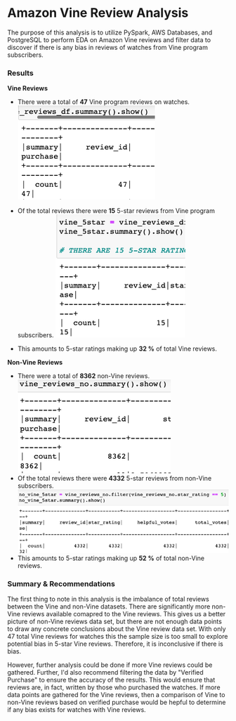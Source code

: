 # Amazon Vine Review Analysis
The purpose of this analysis is to utilize PySpark, AWS Databases, and PostgreSQL to perform EDA on Amazon Vine reviews and filter data to discover if there is any bias in reviews of watches from Vine program subscribers. 

### Results
**Vine Reviews**
- There were a total of **47** Vine program reviews on watches.
    ![vine_reviews](https://github.com/conorwhanson/Amazon_Vine_Analysis/blob/main/resources/vine_reviews.png)

- Of the total reviews there were **15** 5-star reviews from Vine program subscribers.
    ![vine_5star](https://github.com/conorwhanson/Amazon_Vine_Analysis/blob/main/resources/vine_5star.png)
- This amounts to 5-star ratings making up **32 %** of total Vine reviews.

**Non-Vine Reviews**
- There were a total of **8362** non-Vine reviews.
    ![nonvine_reviews](https://github.com/conorwhanson/Amazon_Vine_Analysis/blob/main/resources/nonvine_reviews.png)
- Of the total reviews there were **4332** 5-star reviews from non-Vine subscribers.
    ![nonvine_5star](https://github.com/conorwhanson/Amazon_Vine_Analysis/blob/main/resources/nonvine_5star.png)
- This amounts to 5-star ratings making up **52 %** of total non-Vine reviews.

### Summary & Recommendations
The first thing to note in this analysis is the imbalance of total reviews between the Vine and non-Vine datasets. There are significantly more non-Vine reviews available comapred to the Vine reviews. This gives us a better picture of non-Vine reviews data set, but there are not enough data points to draw any concrete conclusions about the Vine review data set. With only 47 total Vine reviews for watches this the sample size is too small to explore potential bias in 5-star Vine reviews. Therefore, it is inconclusive if there is bias. 

However, further analysis could be done if more Vine reviews could be gathered. Further, I'd also recommend filtering the data by "Verified Purchase" to ensure the accuracy of the results. This would ensure that reviews are, in fact, written by those who purchased the watches. If more data points are gathered for the Vine reviews, then a comparison of Vine to non-Vine reviews based on verified purchase would be hepful to determine if any bias exists for watches with Vine reviews.
